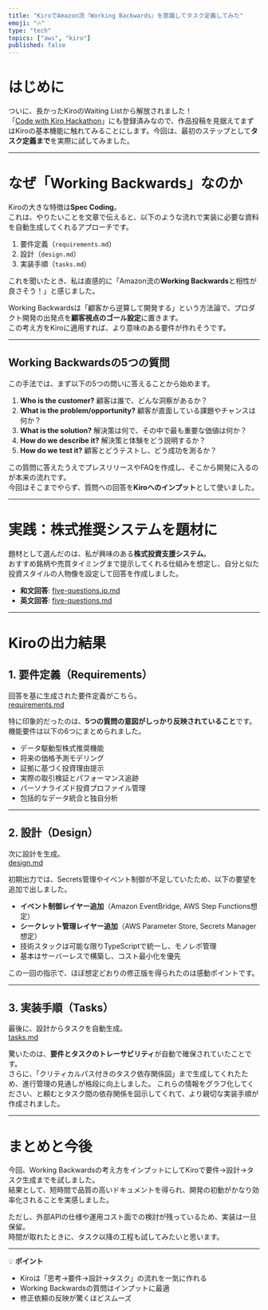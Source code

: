 ```yaml
---
title: "KiroでAmazon流『Working Backwards』を意識してタスク定義してみた"
emoji: "🔥"
type: "tech"
topics: ["aws", "kiro"]
published: false
---
```


# はじめに
ついに、長かったKiroのWaiting Listから解放されました！  
「[Code with Kiro Hackathon](https://kiro.devpost.com/?trk=dccd318a-a012-40c6-bffb-bd0a6216646d&sc_channel=el)」にも登録済みなので、作品投稿を見据えてまずはKiroの基本機能に触れてみることにします。今回は、最初のステップとして**タスク定義まで**を実際に試してみました。

---

# なぜ「Working Backwards」なのか
Kiroの大きな特徴は**Spec Coding**。  
これは、やりたいことを文章で伝えると、以下のような流れで実装に必要な資料を自動生成してくれるアプローチです。

1. 要件定義（`requirements.md`）  
2. 設計（`design.md`）  
3. 実装手順（`tasks.md`）

これを聞いたとき、私は直感的に「Amazon流の**Working Backwards**と相性が良さそう！」と感じました。

Working Backwardsは「顧客から逆算して開発する」という方法論で、プロダクト開発の出発点を**顧客視点のゴール設定**に置きます。  
この考え方をKiroに適用すれば、より意味のある要件が作れそうです。

---

## Working Backwardsの5つの質問
この手法では、まず以下の5つの問いに答えることから始めます。

1. **Who is the customer?**  顧客は誰で、どんな洞察があるか？
2. **What is the problem/opportunity?**  顧客が直面している課題やチャンスは何か？
3. **What is the solution?**  解決策は何で、その中で最も重要な価値は何か？
4. **How do we describe it?**  解決策と体験をどう説明するか？
5. **How do we test it?**  顧客とどうテストし、どう成功を測るか？

この質問に答えたうえでプレスリリースやFAQを作成し、そこから開発に入るのが本来の流れです。  
今回はそこまでやらず、質問への回答を**Kiroへのインプット**として使いました。

---

# 実践：株式推奨システムを題材に
題材として選んだのは、私が興味のある**株式投資支援システム**。  
おすすめ銘柄や売買タイミングまで提示してくれる仕組みを想定し、自分と似た投資スタイルの人物像を設定して回答を作成しました。

- **和文回答**: [five-questions.jp.md](https://github.com/KennyTakaki/tikkiro-prfaq/blob/main/five-questions.jp.md)  
- **英文回答**: [five-questions.md](https://github.com/KennyTakaki/tikkiro-prfaq/blob/main/five-questions.md)

---

# Kiroの出力結果

## 1. 要件定義（Requirements）
回答を基に生成された要件定義がこちら。  
[requirements.md](https://github.com/KennyTakaki/kiro-dev01/blob/main/.kiro/specs/intelligent-stock-recommendation/requirements.md)

特に印象的だったのは、**5つの質問の意図がしっかり反映されていること**です。  
機能要件は以下の6つにまとめられました。

- データ駆動型株式推奨機能
- 将来の価格予測モデリング
- 証拠に基づく投資理由提示
- 実際の取引検証とパフォーマンス追跡
- パーソナライズド投資プロファイル管理
- 包括的なデータ統合と独自分析

---

## 2. 設計（Design）
次に設計を生成。  
[design.md](https://github.com/KennyTakaki/kiro-dev01/blob/main/.kiro/specs/intelligent-stock-recommendation/design.md)

初期出力では、Secrets管理やイベント制御が不足していたため、以下の要望を追加で出しました。

- **イベント制御レイヤー追加**（Amazon EventBridge, AWS Step Functions想定）
- **シークレット管理レイヤー追加**（AWS Parameter Store, Secrets Manager想定）
- 技術スタックは可能な限りTypeScriptで統一し、モノレポ管理
- 基本はサーバーレスで構築し、コスト最小化を優先

この一回の指示で、ほぼ想定どおりの修正版を得られたのは感動ポイントです。

---

## 3. 実装手順（Tasks）
最後に、設計からタスクを自動生成。  
[tasks.md](https://github.com/KennyTakaki/kiro-dev01/blob/main/.kiro/specs/intelligent-stock-recommendation/tasks.md)

驚いたのは、**要件とタスクのトレーサビリティ**が自動で確保されていたことです。  
さらに、「クリティカルパス付きのタスク依存関係図」まで生成してくれたため、進行管理の見通しが格段に向上しました。
これらの情報をグラフ化してください、と頼むとタスク間の依存関係を図示してくれて、より親切な実装手順が作成されました。

---

# まとめと今後
今回、Working Backwardsの考え方をインプットにしてKiroで要件→設計→タスク生成までを試しました。  
結果として、短時間で品質の高いドキュメントを得られ、開発の初動がかなり効率化されることを実感しました。

ただし、外部APIの仕様や運用コスト面での検討が残っているため、実装は一旦保留。  
時間が取れたときに、タスク以降の工程も試してみたいと思います。

---

💡 **ポイント**
- Kiroは「思考→要件→設計→タスク」の流れを一気に作れる
- Working Backwardsの質問はインプットに最適
- 修正依頼の反映が驚くほどスムーズ
